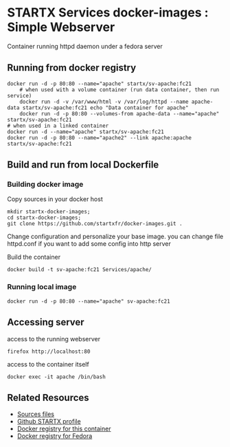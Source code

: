 # STARTX Services docker-images : Simple Webserver

Container running httpd daemon under a fedora server

## Running from docker registry

	docker run -d -p 80:80 --name="apache" startx/sv-apache:fc21
        # when used with a volume container (run data container, then run service)
        docker run -d -v /var/www/html -v /var/log/httpd --name apache-data startx/sv-apache:fc21 echo "Data container for apache"
        docker run -d -p 80:80 --volumes-from apache-data --name="apache" startx/sv-apache:fc21
	# when used in a linked container
	docker run -d --name="apache" startx/sv-apache:fc21
	docker run -d -p 80:80 --name="apache2" --link apache:apache startx/sv-apache:fc21

## Build and run from local Dockerfile
### Building docker image
Copy sources in your docker host 

	mkdir startx-docker-images; 
	cd startx-docker-images;
	git clone https://github.com/startxfr/docker-images.git .

Change configuration and personalize your base image. you can change file httpd.conf if you want to add some config into http server

Build the container

	docker build -t sv-apache:fc21 Services/apache/

### Running local image

	docker run -d -p 80:80 --name="apache" sv-apache:fc21

## Accessing server
access to the running webserver

	firefox http://localhost:80

access to the container itself

	docker exec -it apache /bin/bash

## Related Resources
* [Sources files](https://github.com/startxfr/docker-images/tree/master/Services/apache)
* [Github STARTX profile](https://github.com/startxfr/docker-images)
* [Docker registry for this container](https://registry.hub.docker.com/u/startx/sv-apache/)
* [Docker registry for Fedora](https://registry.hub.docker.com/u/fedora/)

